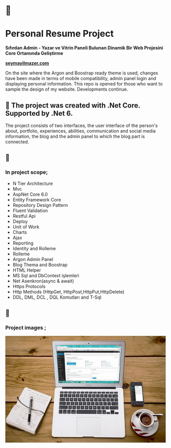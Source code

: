 # 👋
# Personal Resume Project 

<strong> Sıfırdan Admin - Yazar ve Vitrin Paneli Bulunan Dinamik Bir Web Projesini Core Ortamında Geliştirme </strong>

<b><a href="http://www.seymayilmazer.com">seymayilmazer.com</a></b>

On the site where the Argon and Boostrap ready theme is used, changes have been made in terms of mobile compatibility, admin panel login and displaying personal information.
This repo is opened for those who want to sample the design of my website.
Developments continue.

## 📝 <b>The project was created with .Net Core. Supported by .Net 6.</b> 

The project consists of two interfaces, the user interface of the person's about, portfolio, experiences, abilities, communication and social media information, the blog and the admin panel to which the blog part is connected.

## 📝 <h3/>In project scope; </h3>

<ul>
  <li> N Tier Architecture </li>
  <li> Mvc </li>
  <li> AspNet Core 6.0 </li> 
  <li> Entity Framework Core </li>
  <li> Repository Design Pattern </li>
  <li> Fluent Validation </li>
  <li> Restful Api </li>
  <li> Deploy </li>
  <li> Unit of Work </li>
  <li> Charts </li>
  <li> Ajax </li> 
  <li> Reporting </li> 
  <li> Identity and Rolleme </li>
  <li> Rolleme </li>
  <li> Argon Admin Panel </li>
  <li> Blog Thema and Boostrap </li>
  <li> HTML Helper </li>
  <li> MS Sql and DbContext işlemleri </li>
  <li> Net Asenkron(async & await) </li>
  <li> Https Protocols </li>
  <li> Http Methods (HttpGet, HttpPost,HttpPut,HttpDelete) </li>
  <li> DDL, DML, DCL , DQL Komutları and T-Sql </li>
  
</ul>

## 👋 <h3/>Project images ;</h3>

![Web Site View](https://github.com/seymaesim/DynamicCV/blob/master/Core_Proje/wwwroot/ultra_profile/images/portfolio-img4.jpg)
